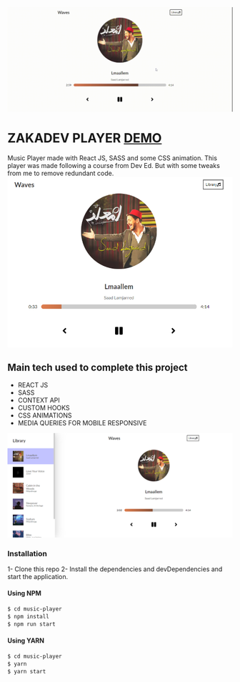 [![Image of ZAKA DEV PLAYER](https://raw.githubusercontent.com/zakasalaheddine/music-player/main/public/3.gif)](https://zakasalaheddine.github.io/music-player/)

# ZAKADEV PLAYER [DEMO](https://zakasalaheddine.github.io/music-player/)

Music Player made with React JS, SASS and some CSS animation. This player was made following a course from Dev Ed. But with some tweaks from me to remove redundant code.
[![Image of ZAKA DEV PLAYER](https://raw.githubusercontent.com/zakasalaheddine/music-player/main/public/1.png)](https://zakasalaheddine.github.io/music-player/)


## Main tech used to complete this project
- REACT JS
- SASS
- CONTEXT API
- CUSTOM HOOKS
- CSS ANIMATIONS
- MEDIA QUERIES FOR MOBILE RESPONSIVE

[![Image of ZAKA DEV PLAYER](https://raw.githubusercontent.com/zakasalaheddine/music-player/main/public/2.png)](https://zakasalaheddine.github.io/music-player/)

### Installation
1- Clone this repo
2- Install the dependencies and devDependencies and start the application.

#### Using NPM
```sh
$ cd music-player
$ npm install
$ npm run start
```

#### Using YARN
```sh
$ cd music-player
$ yarn
$ yarn start
```

